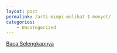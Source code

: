 ```yaml
---
layout: post
permalink: /arti-mimpi-melihat-1-monyet/
categories:
    - Uncategorized
---
```


[Baca Selengkapnya](/10)